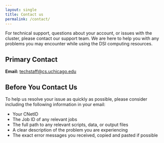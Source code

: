```yaml
---
layout: single
title: Contact us
permalink: /contact/
---
```


For technical support, questions about your account, or issues with the cluster, please contact our support team. We are here to help you with any problems you may encounter while using the DSI computing resources.

## Primary Contact

**Email:** [techstaff@cs.uchicago.edu](mailto:techstaff@cs.uchicago.edu)

## Before You Contact Us

To help us resolve your issue as quickly as possible, please consider including the following information in your email:

*   Your CNetID
*   The Job ID of any relevant jobs
*   The full path to any relevant scripts, data, or output files
*   A clear description of the problem you are experiencing
*   The exact error messages you received, copied and pasted if possible
